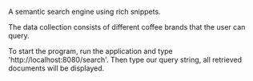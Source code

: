 A semantic search engine using rich snippets.

The data collection consists of different coffee brands that the user can query.

To start the program, run the application and type 'http://localhost:8080/search'. Then type our query string, all retrieved documents will be displayed.